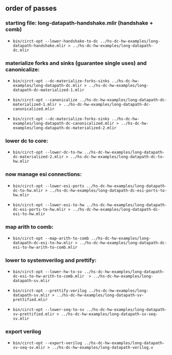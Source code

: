 ## order of passes

### starting file: long-datapath-handshake.mlir (handshake + comb)

- `bin/circt-opt --lower-handshake-to-dc ../hs-dc-hw-examples/long-datapath-handshake.mlir > ../hs-dc-hw-examples/long-datapath-dc.mlir`

### materialize forks and sinks (guarantee single uses) and canonicalize: 

- `bin/circt-opt --dc-materialize-forks-sinks ../hs-dc-hw-examples/long-datapath-dc.mlir > ../hs-dc-hw-examples/long-datapath-dc-materialized-1.mlir`

- `bin/circt-opt --canonicalize ../hs-dc-hw-examples/long-datapath-dc-materialized-1.mlir > ../hs-dc-hw-examples/long-datapath-dc-canonicalized.mlir`

- `bin/circt-opt --dc-materialize-forks-sinks ../hs-dc-hw-examples/long-datapath-dc-canonicalized.mlir > ../hs-dc-hw-examples/long-datapath-dc-materialized-2.mlir`

### lower dc to core:

- `bin/circt-opt --lower-dc-to-hw ../hs-dc-hw-examples/long-datapath-dc-materialized-2.mlir > ../hs-dc-hw-examples/long-datapath-dc-to-hw.mlir`

### now manage esi connections:

- `bin/circt-opt --lower-esi-ports ../hs-dc-hw-examples/long-datapath-dc-to-hw.mlir > ../hs-dc-hw-examples/long-datapath-dc-esi-ports-to-hw.mlir`

- `bin/circt-opt --lower-esi-to-hw ../hs-dc-hw-examples/long-datapath-dc-esi-ports-to-hw.mlir > ../hs-dc-hw-examples/long-datapath-dc-esi-to-hw.mlir`

### map arith to comb: 

- `bin/circt-opt --map-arith-to-comb ../hs-dc-hw-examples/long-datapath-dc-esi-to-hw.mlir > ../hs-dc-hw-examples/long-datapath-dc-esi-to-hw-arith-to-comb.mlir`

### lower to systemverilog and prettify:

- `bin/circt-opt --lower-hw-to-sv ../hs-dc-hw-examples/long-datapath-dc-esi-to-hw-arith-to-comb.mlir  > ../hs-dc-hw-examples/long-datapath-sv.mlir`

- `bin/circt-opt --prettify-verilog ../hs-dc-hw-examples/long-datapath-sv.mlir > ../hs-dc-hw-examples/long-datapath-sv-prettified.mlir`

- `bin/circt-opt --lower-seq-to-sv ../hs-dc-hw-examples/long-datapath-sv-prettified.mlir > ../hs-dc-hw-examples/long-datapath-sv-seq-sv.mlir`

### export verilog

- `bin/circt-opt --export-verilog ../hs-dc-hw-examples/long-datapath-sv-seq-sv.mlir > ../hs-dc-hw-examples/long-datapath-verilog.v`